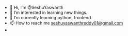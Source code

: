 - 👋 Hi, I’m @SeshuYaswanth
- 👀 I’m interested in learning new things.
- 🌱 I’m currently learning python, frontend.
- 📫 How to reach me seshuyaswanthreddy01@gmail.com
- 

<!---
SeshuYaswanth/SeshuYaswanth is a ✨ special ✨ repository because its `README.md` (this file) appears on your GitHub profile.
You can click the Preview link to take a look at your changes.
--->
